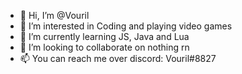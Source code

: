 - 👋 Hi, I’m @Vouril
- 👀 I’m interested in Coding and playing video games
- 🌱 I’m currently learning JS, Java and Lua
- 💞️ I’m looking to collaborate on nothing rn
- 📫 You can reach me over discord: Vouril#8827

<!---
Vouril is a ✨ special ✨ repository because its `README.md` (this file) appears on your GitHub profile.
You can click the Preview link to take a look at your changes.
--->
